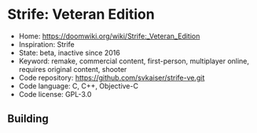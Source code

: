 # Strife: Veteran Edition

- Home: https://doomwiki.org/wiki/Strife:_Veteran_Edition
- Inspiration: Strife
- State: beta, inactive since 2016
- Keyword: remake, commercial content, first-person, multiplayer online, requires original content, shooter
- Code repository: https://github.com/svkaiser/strife-ve.git
- Code language: C, C++, Objective-C
- Code license: GPL-3.0

## Building
